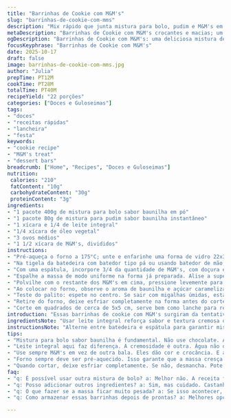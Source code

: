 ```yaml
---
title: "Barrinhas de Cookie com M&M's"
slug: "barrinhas-de-cookie-com-mms"
description: "Mix rápido que junta mistura para bolo, pudim e M&M's em barras crocantes por fora, macias por dentro. Modifiquei a mistura de pudding para sabor baunilha, troquei água por leite para dar mais cremosidade e reduzido o óleo em 10%. As cores dos M&M's merecem atenção para não escorrer; o truque é incorporar delicadamente só metade no preparo e jogar o restante por cima. A textura final depende do ponto certo no forno, claridade nas bordas e teste do palito quase seco. 22 porções aproximadas, textura que agrada adultos e crianças, receita sem erro."
metaDescription: "Barrinhas de Cookie com M&M's crocantes e macias; um sabor irresistível que combina bolo e pudim com cores vibrantes."
ogDescription: "Barrinhas de Cookie com M&M's: uma deliciosa mistura de doces e texturas que conquista adultos e crianças numa só receita."
focusKeyphrase: "Barrinhas de Cookie com M&M's"
date: 2025-10-17
draft: false
image: barrinhas-de-cookie-com-mms.jpg
author: "Julia"
prepTime: PT12M
cookTime: PT28M
totalTime: PT40M
recipeYield: "22 porções"
categories: ["Doces e Guloseimas"]
tags:
- "doces"
- "receitas rápidas"
- "lancheira"
- "festa"
keywords:
- "cookie recipe"
- "M&M's treat"
- "dessert bars"
breadcrumb: ["Home", "Recipes", "Doces e Guloseimas"]
nutrition: 
 calories: "210"
 fatContent: "10g"
 carbohydrateContent: "30g"
 proteinContent: "3g"
ingredients:
- "1 pacote 400g de mistura para bolo sabor baunilha em pó"
- "1 pacote 80g de mistura para pudim sabor baunilha instantâneo"
- "1 xícara e 1/4 de leite integral"
- "1/4 xícara de óleo vegetal"
- "3 ovos médios"
- "1 1/2 xícara de M&M's, divididos"
instructions:
- "Pré-aqueça o forno a 175°C; unte e enfarinhe uma forma de vidro 22x33cm. Se usar spray, cuidado para não exagerar para não ficar encharcado."
- "Na tigela da batedeira com batedor tipo pá ou usando batedor de mão, misture tudo: mistura para bolo, pudim, leite, óleo e ovos. Bati até quase uniforme; não misture demais pra não criar muita glutinação que endurece."
- "Com uma espátula, incorpore 3/4 da quantidade de M&M's, com doçura e jeito — mexa lento pra não desmanchar as cores, farinha pigmentada vira meleca colorida."
- "Espalhe a massa de modo uniforme na forma já preparada. Alise a superfície com a espátula, não precisa forçar, mas fique atento a possíveis bolhas de ar."
- "Polvilhe com o restante dos M&M's em cima, pressione levemente para garantir fixação, evita que rolem na hora de cortar."
- "Ao colocar no forno, observe o aroma de baunilha e açúcar caramelizando — sinal que está tostando. A borda deve apresentar um tom dourado leve, não muito escuro para não amargar. o centro ainda macio, sem soltar muita umidade no toque."
- "Teste do palito: espete no centro. Se sair com migalhas úmidas, está no ponto. Saindo muito molhado, deixei mais alguns minutos, até 32 minutos, sempre de olho para não passar do ponto."
- "Retire do forno, deixe esfriar completamente na forma antes do corte. Esfriar evita que as barras se desfaçam e ajuda a realçar textura crocante na superfície."
- "Corte em quadrados de cerca de 5x5 cm, serve bem como lanche para reuniões informais ou crianças na escola."
introduction: "Essas barrinhas de cookie com M&M's surgiram da tentativa de dar uma repaginada na mistura clássica de bolo, trazendo textura mais rica e visual colorido sem complicação. Testei trocar a água por leite para deixar a massa mais gostosa no toque e reduzir o óleo para equilibrar a umidade — funcionou. Incorporei parte dos M&M's discretamente para preservar as cores vibrantes, e o restante vai direto por cima para garantir crocância extra. Visar o dourado leve, com centro úmido, é essencial para o sucesso e para evitar que fiquem secos igual sapato velho. Me jogo nesse aroma doce que inunda a cozinha e é impossível resistir à vontade de pegar uma agora mesmo. Ideal para servir em festas ou deixar na lancheira sem erro."
ingredientsNote: "Usar leite integral reforça sabor e textura cremosa que água não dá. Vale trocar óleo vegetal por manteiga derretida, ganha gosto amanteigado e crocância na borda, mas cuidado para não deixar a massa pesada demais. Mistura para pudim sabor baunilha modifica sabor e ajuda a conferir maciez prolongada. M&M's são a estrela colorida; evite mexer muito pra as cores não sangrarem e espalharem, tornando o visual desagradável. Para variar, pode tentar chocolate meio amargo picado ou castanhas para mudar crocância e sabor. Formas de vidro distribuem calor melhor e indicam visualmente cozimento — forminhas metálicas esquentam mais rápido e podem queimar as bordas. Se usar forno elétrico, ajuste a temperatura pra não assar demais nas extremidades. Não substitua por misturas de bolo sabor chocolate para não alterar química da receita."
instructionsNote: "Alterne entre batedeira e espátula para garantir mistura homogênea mas sem exagerar na massa, que endurece se misturar demais. Incorporar M&M's devagar evita manchas na massa; raspa lateral da tigela para aproveitar tudo. Pressionar levemente os M&M's por cima ajuda a fixar e evita que caiam ao cortar as barras. O forno deve ser pré-aquecido precisamente para iniciar a reação de caramelização no tempo esperado; falha nisso pode deixar o interior cru ou o exterior queimado antes da hora. O teste do palito é ouro: corte as barras só quando o centro estiver cozido, mas ainda com umidade residual — evita pedaços duros. O resfriamento integrando textura crocante exterior e macia interior é tão importante quanto o cozimento. Pós-corte, armazenamento em pote hermético mantém textura ideal por até 3 dias, depois elas perdem charme e endurecem. Se quiser improvisar rápido, pode usar forminhas menores para porções individuais e diminuir tempo de forno na receita."
tips:
- "Mistura para bolo sabor baunilha é fundamental. Não use chocolate. A química muda e dá errado. A textura é a chave. Trocar por manteiga derretida é uma opção. Mas cuidado, pode pesar."
- "Leite integral aqui faz diferença. A cremosidade é outra. Água não dá o mesmo resultado. Testei e ficou mais gostoso. Se não tiver, use leite desnatado com uma colher de óleo a mais."
- "Use sempre M&M's em vez de outra bala. Eles dão cor e crocância. E aquele visual irresistível. Atenção ao mexer; faça com calma para não estragar o visual, cores escorrem."
- "Forno sempre deve ser pré-aquecido. Isso garante que a massa cresça bem. Notou o cheirinho de baunilha? Hora de olhar. Borda deve estar levemente dourada. Cuidado com o centro; precisa estar um pouco úmido."
- "Quando cortar, deixe esfriar completamente. Se não, desmancha. Pote hermético é essencial para guardar. Mantenha textura. Depois de três dias, a crocância vai embora."
faq:
- "q: É possível usar outra mistura de bolo? a: Melhor não. A receita foi testada com essa. Mistura de chocolate muda tudo. A química fica estranha. O resultado não vai ser o mesmo."
- "q: Posso adicionar outros ingredientes? a: Sim, mas cuidado. Castanhas picadas podem ficar boas. Chocolate meio amargo é outra opção. Mas não coloque tudo junto. O equilíbrio é importante aqui."
- "q: O que fazer se a massa ficar muito pesada? a: Se isso acontecer, adicione um pouco de leite. Misture novamente com cuidado. O peso pode deixar as barrinhas duras. Queremos textura leve e macia."
- "q: Como armazenar essas barrinhas depois de prontas? a: Melhores opções são potes herméticos. Evitam umidade. Também pode usar papel alumínio, mas não é tão bom. Guarde em lugar fresco; longe do sol e calor."

---
```

